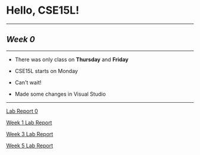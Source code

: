 # Hello, CSE15L!

***

## *Week 0*

***

* There was only class on **Thursday** and **Friday**
* CSE15L starts on Monday
* Can't wait!

* Made some changes in Visual Studio

***

[Lab Report 0](https://azbijarikeyan.github.io/cse15l-lab-reports/lab-report-1-week-0.html)

[Week 1 Lab Report](https://azbijarikeyan.github.io/cse15l-lab-reports/week-1-lab-report.html)

[Week 3 Lab Report](https://azbijarikeyan.github.io/cse15l-lab-reports/week3lab.html)

[Week 5 Lab Report](https://github.com/AzbijariKeyan/cse15l-lab-reports/LabReport3.html)
